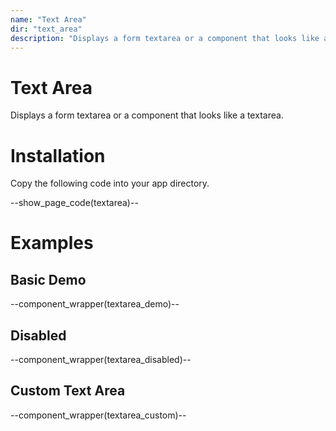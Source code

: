 ```yaml
---
name: "Text Area"
dir: "text_area"
description: "Displays a form textarea or a component that looks like a textarea."
---
```


# Text Area

Displays a form textarea or a component that looks like a textarea.

# Installation

Copy the following code into your app directory.

--show_page_code(textarea)--

# Examples

## Basic Demo

--component_wrapper(textarea_demo)--

## Disabled

--component_wrapper(textarea_disabled)--

## Custom Text Area

--component_wrapper(textarea_custom)--

